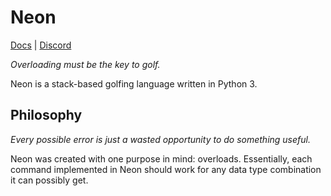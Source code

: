# Neon

[Docs](https://docs.google.com/document/d/1TAuL5HrCkLS-C2udB2wZFIHqzq8UMkoIkDKcNLpW6ZU/edit?usp=sharing) | [Discord](https://discord.gg/4NzsPu2)

*Overloading must be the key to golf.*

Neon is a stack-based golfing language written in Python 3.

## Philosophy

*Every possible error is just a wasted opportunity to do something useful.*

Neon was created with one purpose in mind: overloads. Essentially, each command implemented in Neon should work for any data type combination it can possibly get.
